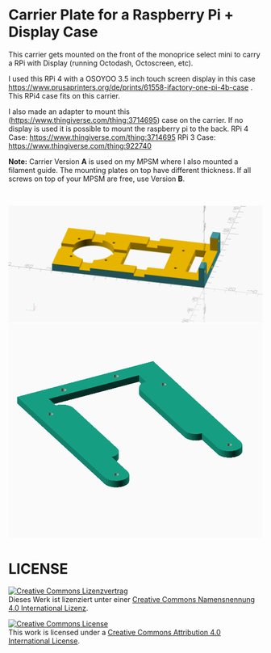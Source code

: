 # Carrier Plate for a Raspberry Pi + Display Case

This carrier gets mounted on the front of the monoprice select mini to carry a RPi with Display (running Octodash, Octoscreen, etc).


I used this RPi 4 with a OSOYOO 3.5 inch touch screen display in this case https://www.prusaprinters.org/de/prints/61558-ifactory-one-pi-4b-case . This RPi4 case fits on this carrier.

I also made an adapter to mount this (https://www.thingiverse.com/thing:3714695) case on the carrier. If no display is used it is possible to mount the raspberry pi to the back.
RPi 4 Case: https://www.thingiverse.com/thing:3714695
RPi 3 Case: https://www.thingiverse.com/thing:922740

__Note:__
Carrier Version __A__ is used on my MPSM where I also mounted a filament guide. The mounting plates on top have different thickness.
If all screws on top of your MPSM are free, use Version __B__.

<br>

![](001.png)
![](002.png)

# LICENSE

<dl>
<a rel="license" href="http://creativecommons.org/licenses/by/4.0/"><img alt="Creative Commons Lizenzvertrag" style="border-width:0" src="https://i.creativecommons.org/l/by/4.0/88x31.png" /></a><br />Dieses Werk ist lizenziert unter einer <a rel="license" href="http://creativecommons.org/licenses/by/4.0/">Creative Commons Namensnennung 4.0 International Lizenz</a>.
</dl>

<dl>
<a rel="license" href="http://creativecommons.org/licenses/by/4.0/"><img alt="Creative Commons License" style="border-width:0" src="https://i.creativecommons.org/l/by/4.0/88x31.png" /></a><br />This work is licensed under a <a rel="license" href="http://creativecommons.org/licenses/by/4.0/">Creative Commons Attribution 4.0 International License</a>.
</dl>

